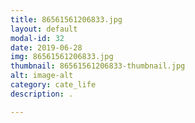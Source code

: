 ```yaml
---
title: 86561561206833.jpg
layout: default
modal-id: 32
date: 2019-06-28
img: 86561561206833.jpg
thumbnail: 86561561206833-thumbnail.jpg
alt: image-alt
category: cate_life
description: .

---
```

